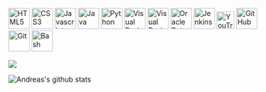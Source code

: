 <p align="left">
<a href="https://en.wikipedia.org/wiki/HTML"><img src="https://user-images.githubusercontent.com/48277853/169710363-2290dc10-e0b5-42df-80f5-ca610c13c6e7.png" alt="HTML5" style="width:42px;height:42px;"></a>
<a href="https://en.wikipedia.org/wiki/CSS"><img src="https://user-images.githubusercontent.com/48277853/169710467-a11e9de1-57e2-468b-9864-35d10555d7fd.png" alt="CSS3" style="width:42px;height:42px;"></a>  
<a href="https://en.wikipedia.org/wiki/JavaScript"><img src="https://user-images.githubusercontent.com/48277853/169710610-5210a5c7-6e26-4727-a87f-1705e666290e.png" alt="Javascript" style="width:42px;height:42px;"></a>  
<a href="https://en.wikipedia.org/wiki/Java"><img src="https://user-images.githubusercontent.com/48277853/169710723-ff61b28c-b0ed-4b4a-a441-cc36e605a1bc.png" alt="Java" style="width:42px;height:42px;"></a>  
<a href="https://en.wikipedia.org/wiki/Python"><img src="https://user-images.githubusercontent.com/48277853/169710074-44cf6ae6-af1f-4453-9db3-d041f0b03414.svg" alt="Python" style="width:42px;height:42px;"></a>
<a href="https://en.wikipedia.org/wiki/Visual_Basic_(classic)"><img src="https://user-images.githubusercontent.com/48277853/169715437-33832f98-4a3d-460c-828b-a4ec223ab097.png" alt="Visual Basic" style="width:42px;height:42px;"></a> 
<a href="https://en.wikipedia.org/wiki/Visual_Basic_for_Applications"><img src="https://user-images.githubusercontent.com/48277853/169715361-f18207f1-a372-49c5-b60b-192d8032c997.png" alt="Visual Basic for Applications" style="width:42px;height:42px;"></a>  
<a href="https://en.wikipedia.org/wiki/Oracle_Database"><img src="https://user-images.githubusercontent.com/48277853/169710884-72d8be22-b901-48c3-9925-f4ce1fdb0374.png" alt="Oracle Database" style="width:42px;height:42px;"></a>  
<a href="https://en.wikipedia.org/wiki/Jenkins_(software)"><img src="https://user-images.githubusercontent.com/48277853/169714949-80e2cee4-f64b-40f6-8076-d0ff6f0bbcc9.png" alt="Jenkins" style="width:42px;height:42px;"></a> 
<a href="https://en.wikipedia.org/wiki/YouTrack"><img src="https://user-images.githubusercontent.com/48277853/169715583-244b47f0-98e2-4daf-b6b1-26d796800414.png" alt="YouTrack" style="width:35px;height:35px;"></a>
<a href="https://en.wikipedia.org/wiki/GitHub"><img src="https://user-images.githubusercontent.com/48277853/169714861-14eaa270-9365-4793-8900-964c13abb25e.png" alt="GitHub" style="width:42px;height:42px;"></a> 
<a href="https://en.wikipedia.org/wiki/Git"><img src="https://user-images.githubusercontent.com/48277853/169714998-47fa2fc9-06ac-4eea-bc63-accff97e6268.png" alt="Git" style="width:42px;height:42px;"></a> 
<a href="https://en.wikipedia.org/wiki/Bash_(Unix_shell"><img src="https://user-images.githubusercontent.com/48277853/169715617-f154a863-6c58-41c5-a28a-98b918cfad47.png" alt="Bash" style="width:42px;height:42px;"></a> 

![](https://komarev.com/ghpvc/?username=aviolaris)

![Andreas's github stats](https://github-readme-stats.vercel.app/api?username=aviolaris&theme=tokyonight)

